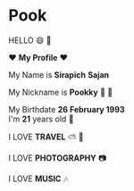 # Pook



HELLO :smile: :thought_balloon:   

:heart: **My Profile** :heart:  

My Name is **Sirapich** **Sajan**  

My Nickname is **Pookky** :pig: :girl:  

My Birthdate **26 February 1993**  
I'm   **21**  years old :birthday:  




I LOVE **TRAVEL** :partly_sunny: :ear_of_rice:  

I LOVE  **PHOTOGRAPHY** :camera:  

I LOVE **MUSIC** :notes:  

